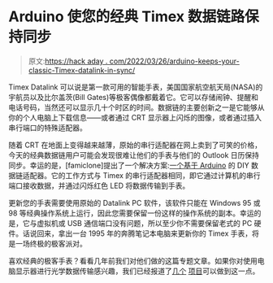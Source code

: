 # Arduino 使您的经典 Timex 数据链路保持同步

> 原文:[https://hack aday . com/2022/03/26/arduino-keeps-your-classic-Timex-datalink-in-sync/](https://hackaday.com/2022/03/26/arduino-keeps-your-classic-timex-datalink-in-sync/)

Timex Datalink 可以说是第一款可用的智能手表，美国国家航空航天局(NASA)的宇航员以及比尔盖茨(Bill Gates)等极客偶像都戴着它。它可以存储闹钟、提醒和电话号码，当然还可以显示几十个时区的时间。数据链的主要创新之一是它能够从你的个人电脑上下载信息——或者通过 CRT 显示器上闪烁的图像，或者通过插入串行端口的特殊适配器。

随着 CRT 在地面上变得越来越薄，原始的串行适配器在网上卖到了可笑的价格，今天的经典数据链用户可能会发现很难让他们的手表与他们的 Outlook 日历保持同步。幸运的是，[famiclone]提出了一个解决方案:[一个基于 Arduino](https://github.com/famiclone6502/DIY_Datalink_Adapter) 的 DIY 数据链适配器。它的工作方式与 Timex 的串行适配器相同，即它通过计算机的串行端口接收数据，并通过闪烁红色 LED 将数据传输到手表。

更新您的手表需要使用原始的 Datalink PC 软件，该软件只能在 Windows 95 或 98 等经典操作系统上运行，因此您需要保留一份这样的操作系统的副本。幸运的是，它与虚拟机或 USB 通信端口没有问题，所以至少你不需要保留老式的 PC 硬件。话说回来，拿出一台 1995 年的奔腾笔记本电脑来更新你的 Timex 手表，将是一场终极的极客派对。

喜欢经典的极客手表？看看几年前我们对他们做的这篇专题文章。如果你对使用电脑显示器进行光学数据传输感兴趣，我们已经报道了[几个](https://hackaday.com/2011/12/22/microcontroller-comm-with-a-computer-monitor/) [项目](https://hackaday.com/2011/07/28/microcontroller-communications-using-flashing-lights/)可以做到这一点。